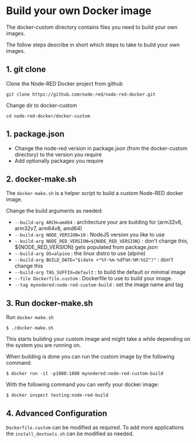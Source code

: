 # Build your own Docker image

The docker-custom directory contains files you need to build your own images.

The follow steps describe in short which steps to take to build your own images.

## 1. git clone

Clone the Node-RED Docker project from github
```shell script
git clone https://github.com/node-red/node-red-docker.git
```

Change dir to docker-custom
```shell script
cd node-red-docker/docker-custom
```

## 1. **package.json**

   - Change the node-red version in package.json (from the docker-custom directory) to the version you require
   - Add optionally packages you require
 
## 2. **docker-make.sh**

The `docker-make.sh` is a helper script to build a custom Node-RED docker image. 

Change the build arguments as needed:

   - `--build-arg ARCH=amd64` : architecture your are building for (arm32v6, arm32v7, arm64v8, amd64)
   - `--build-arg NODE_VERSION=10` : NodeJS version you like to use
   - `--build-arg NODE_RED_VERSION=${NODE_RED_VERSION}` : don't change this, ${NODE_RED_VERSION} gets populated from package.json
   - `--build-arg OS=alpine` : the linux distro to use (alpine)
   - `--build-arg BUILD_DATE="$(date +"%Y-%m-%dT%H:%M:%SZ")"` : don't change this
   - `--build-arg TAG_SUFFIX=default` : to build the default or minimal image 
   - `--file Dockerfile.custom` : Dockerfile to use to build your image.
   - `--tag mynodered:node-red-custom-build` : set the image name and tag
   
## 3. **Run docker-make.sh**

Run `docker-make.sh` 

```shell script
$ ./docker-make.sh
```

This starts building your custom image and might take a while depending on the system you are running on.
   
When building is done you can run the custom image by the following command:
   
```shell script
$ docker run -it -p1880:1880 mynodered:node-red-custom-build
```
    
With the following command you can verify your docker image:
    
```shell script
$ docker inspect testing:node-red-build
```

## 4. **Advanced Configuration**

`Dockerfile.custom` can be modified as required. To add more applications the `install_devtools.sh` can be modified as needed.

